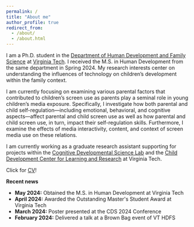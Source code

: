 ```yaml
---
permalink: /
title: "About me"
author_profile: true
redirect_from: 
  - /about/
  - /about.html
---
```


I am a Ph.D. student in the [Department of Human Development and Family Science](https://hdfs.vt.edu) at [Virginia Tech](https://www.vt.edu). I received the M.S. in Human Development from the same department in Spring 2024. My research interests center on understanding the influences of technology on children’s development within the family context.

I am currently focusing on examining various parental factors that contributed to children’s screen use as parents play a seminal role in young children’s media exposure. Specifically, I investigate how both parental and child self-regulation—including emotional, behavioral, and cognitive aspects—affect parental and child screen use as well as how parental and child screen use, in turn, impact their self-regulation skills. Furthermore, I examine the effects of media interactivity, content, and context of screen media use on these relations.

I am currently working as a graduate research assistant supporting for projects within the [Cognitive Developmental Science Lab](https://kchoi.org/) and the [Child Development Center for Learning and Research](https://cdclr.hdfs.vt.edu/research/) at Virginia Tech.

Click for [CV](https://mahmutgurdal.github.io/files/GurdalCV.pdf)!

**Recent news**
* **May 2024:** Obtained the M.S. in Human Development at Virginia Tech
* **April 2024:** Awarded the Outstanding Master's Student Award at Virginia Tech
* **March 2024:** Poster presented at the CDS 2024 Conference
* **February 2024:** Delivered a talk at a Brown Bag event of VT HDFS
